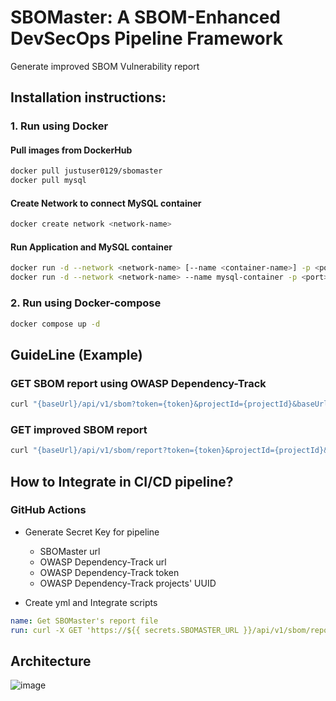 # SBOMaster: A SBOM-Enhanced DevSecOps Pipeline Framework
Generate improved SBOM Vulnerability report

## Installation instructions:

### 1. Run using Docker

#### Pull images from DockerHub
```bash
docker pull justuser0129/sbomaster
docker pull mysql
```

#### Create Network to connect MySQL container
```bash
docker create network <network-name>
```

#### Run Application and MySQL container
```bash
docker run -d --network <network-name> [--name <container-name>] -p <port>:8080 justuser0129/sbomaster[:version]
docker run -d --network <network-name> --name mysql-container -p <port>:3306 mysql[:version]
```

### 2. Run using Docker-compose

```bash
docker compose up -d
```

## GuideLine (Example)
### GET SBOM report using OWASP Dependency-Track  

```bash
curl "{baseUrl}/api/v1/sbom?token={token}&projectId={projectId}&baseUrl={baseUrl}"
```

### GET improved SBOM report

```bash
curl "{baseUrl}/api/v1/sbom/report?token={token}&projectId={projectId}&baseUrl={baseUrl}"
```

## How to Integrate in CI/CD pipeline?
### GitHub Actions
- Generate Secret Key for pipeline
  - SBOMaster url
  - OWASP Dependency-Track url
  - OWASP Dependency-Track token
  - OWASP Dependency-Track projects' UUID

- Create yml and Integrate scripts
```yml
name: Get SBOMaster's report file
run: curl -X GET 'https://${{ secrets.SBOMASTER_URL }}/api/v1/sbom/report?token=${{ secrets.TOKEN }}&uuid=${{ secrets.UUID }}&baseurl=${{ secrets.TRACK_URL }}' | jq '.' > filename.json
``` 

## Architecture
![image](https://github.com/Juser0/SBOMaster/assets/108407945/5e29a3ab-ce42-4eb2-ba6f-443424410263)




